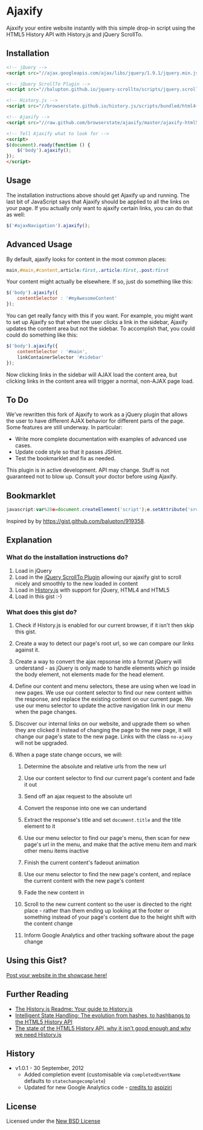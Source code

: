 # Ajaxify
Ajaxify your entire website instantly with this simple drop-in script using the HTML5 History API with History.js and jQuery ScrollTo.


## Installation

``` html
<!-- jQuery -->
<script src="//ajax.googleapis.com/ajax/libs/jquery/1.9.1/jquery.min.js"></script>

<!-- jQuery ScrollTo Plugin -->
<script src="//balupton.github.io/jquery-scrollto/scripts/jquery.scrollto.min.js"></script>

<!-- History.js -->
<script src="//browserstate.github.io/history.js/scripts/bundled/html4+html5/jquery.history.js"></script>

<!-- Ajaxify -->
<script src="//raw.github.com/browserstate/ajaxify/master/ajaxify-html5.js"></script>

<!-- Tell Ajaxify what to look for -->
<script>
$(document).ready(function () {
	$('body').ajaxify();	
});
</script>
```

## Usage

The installation instructions above should get Ajaxify up and running. The last bit of JavaScript says that Ajaxify should be applied to all the links on your page. If you actually only want to ajaxify certain links, you can do that as well:

``` javascript
$('#ajaxNavigation').ajaxify();
```

## Advanced Usage

By default, ajaxify looks for content in the most common places:

```css
main,#main,#content,article:first,.article:first,.post:first
```

Your content might actually be elsewhere. If so, just do something like this:

```javascript
$('body').ajaxify({
    contentSelector : '#myAwesomeContent'
});
```

You can get really fancy with this if you want. For example, you might want to set up Ajaxify so that when the user clicks a link in the sidebar, Ajaxify updates the content area but not the sidebar. To accomplish that, you could could do something like this:

``` javascript
$('body').ajaxify({
    contentSelector : '#main',
    linkContainerSelector '#sidebar'
});
```

Now clicking links in the sidebar will AJAX load the content area, but clicking links in the content area will trigger a normal, non-AJAX page load.

## To Do

We've rewritten this fork of Ajaxify to work as a jQuery plugin that allows the user to have different AJAX behavior for different parts of the page. Some features are still underway. In particular:

* Write more complete documentation with examples of advanced use cases.
* Update code style so that it passes JSHint.
* Test the bookmarklet and fix as needed.

This plugin is in active development. API may change. Stuff is not guaranteed not to blow up. Consult your doctor before using Ajaxify.

## Bookmarklet

``` javascript
javascript:var%20e=document.createElement('script');e.setAttribute('src','//raw.github.com/browserstate/ajaxify/master/ajaxify-bookmarklet-helper.js');document.body.appendChild(e);void(0);
```

Inspired by by https://gist.github.com/balupton/919358.

## Explanation

### What do the installation instructions do?

1. Load in jQuery
1. Load in the [jQuery ScrollTo Plugin](https://github.com/balupton/jquery-scrollto) allowing our ajaxify gist to scroll nicely and smoothly to the new loaded in content
1. Load in [History.js](https://github.com/browserstate/history.js) with support for jQuery, HTML4 and HTML5
1. Load in this gist :-)

### What does this gist do?

1. Check if History.js is enabled for our current browser, if it isn't then skip this gist.

1. Create a way to detect our page's root url, so we can compare our links against it.

1. Create a way to convert the ajax repsonse into a format jQuery will understand - as jQuery is only made to handle elements which go inside the body element, not elements made for the head element.

1. Define our content and menu selectors, these are using when we load in new pages. We use our content selector to find our new content within the response, and replace the existing content on our current page. We use our menu selector to update the active navigation link in our menu when the page changes.

1. Discover our internal links on our website, and upgrade them so when they are clicked it instead of changing the page to the new page, it will change our page's state to the new page. Links with the class `no-ajaxy` will not be upgraded.

1. When a page state change occurs, we will:

	1. Determine the absolute and relative urls from the new url

	1. Use our content selector to find our current page's content and fade it out

	1. Send off an ajax request to the absolute url

	1. Convert the response into one we can undertand

	1. Extract the response's title and set `document.title` and the title element to it

	1. Use our menu selector to find our page's menu, then scan for new page's url in the menu, and make that the active menu item and mark other menu items inactive
	
	1. Finish the current content's fadeout animation

	1. Use our menu selector to find the new page's content, and replace the current content with the new page's content

	1. Fade the new content in

	1. Scroll to the new current content so the user is directed to the right place - rather than them ending up looking at the footer or something instead of your page's content due to the height shift with the content change

	1. Inform Google Analytics and other tracking software about the page change


## Using this Gist?

[Post your website in the showcase here!](https://github.com/browserstate/history.js/wiki/Showcase)

## Further Reading

- [The History.js Readme: Your guide to History.js](https://github.com/browserstate/history.js)
- [Intelligent State Handling: The evolution from hashes, to hashbangs to the HTML5 History API](https://github.com/browserstate/history.js/wiki/Intelligent-State-Handling)
- [The state of the HTML5 History API, why it isn't good enough and why we need History.js](https://github.com/browserstate/history.js/wiki/The-State-of-the-HTML5-History-API)

## History

- v1.0.1 - 30 September, 2012
	- Added completion event (customisable via `completedEventName` defaults to `statechangecomplete`)
	- Updated for new Google Analytics code - [credits to](https://gist.github.com/854622#gistcomment-294951) [aspiziri](https://github.com/aspiziri)

## License

Licensed under the [New BSD License](http://opensource.org/licenses/BSD-3-Clause)
